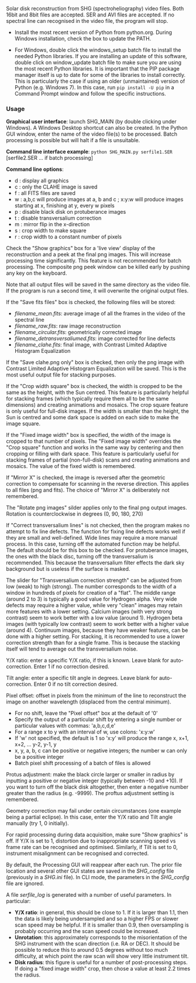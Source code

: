 Solar disk reconstruction from SHG (spectroheliography) video files. Both 16bit and 8bit files are accepted. SER and AVI files are accepted.
If no spectral line can recognised in the video file, the program will stop.

- Install the most recent version of Python from python.org. During Windows installation, check the box to update the PATH.

- For Windows, double click the windows_setup batch file to install the needed Python libraries.
If you are installing an update of this software, double click on window_update batch file to make sure you are using the most recent Python libraries. 
It is important that the PIP package manager itself is up to date for some of the libraries to install correctly. 
This is particularly the case if using an older (unmaintained) version of Python (e.g. Windows 7). 
In this case, run `pip install -U pip` in a Command Prompt window and follow the specific instructions.

### **Usage**

**Graphical user interface**: launch SHG_MAIN (by double clicking under Windows). A Windows Desktop shortcut can also be created.
In the Python GUI window, enter the name of the video file(s) to be processed. Batch processing is possible but will halt if a file is unsuitable.

**Command line interface example**: `python SHG_MAIN.py serfile1.SER` [serfile2.SER ... if batch processing]

**Command line options**:
- d : display all graphics
- c : only the CLAHE image is saved
- f : all FITS files are saved
- w : a,b,c will produce images at a, b and c ; x:y:w will produce images starting at x, finishing at y, every w pixels
- p : disable black disk on protuberance images
- t : disable transversalium correction
- m : mirror flip in the x-direction
- s : crop width to make square
- r : crop width to a constant number of pixels

Check the "Show graphics" box for a 'live view' display of the reconstruction and a peek at the final png images.
This will increase processing time significantly. This feature is not recommended for batch processing.
The composite png peek window can be killed early by pushing any key on the keyboard.

Note that all output files will be saved in the same directory as the video file. If the program is run a second time, it will overwrite the original output files.

If the "Save fits files" box is checked, the following files will be stored:

- _filename_mean.fits_: average image of all the frames in the video of the spectral line
- _filename_raw.fits_: raw image reconstruction
- _filename_circular.fits_: geometrically corrected image
- _filename_detransversaliumed.fits_: image corrected for line defects
- _filename_clahe.fits_: final image, with Contrast Limited Adaptive Histogram Equalization

If the "Save clahe.png only" box is checked, then only the png image with Contrast Limited Adaptive Histogram Equalization will be saved.
This is the most useful output file for stacking purposes.

If the "Crop width square" box is checked, the width is cropped to be the same as the height, with the Sun centred.
This feature is particularly helpful for stacking frames (which typically require them all to be the same dimensions) and creating animations and mosaics.
The crop square feature is only useful for full-disk images.
If the width is smaller than the height, the Sun is centred and some dark space is added on each side to make the image square.

If the "Fixed image width" box is specified, the width of the image is cropped to that number of pixels. 
The "Fixed image width" overrides the "Crop square" function and works in the same way by centering and then cropping or filling with dark space.
This feature is particularly useful for stacking frames of partial (non-full-disk) scans and creating animations and mosaics.
The value of the fixed width is remembered.

If "Mirror X" is checked, the image is reversed after the geometric correction to compensate for scanning in the reverse direction. This applies to all files (png and fits).
The choice of "Mirror X" is deliberately not remembered.

The "Rotate png images" silder applies only to the final png output images. Rotation is counterclockwise in degrees (0, 90, 180, 270)

If "Correct transversalium lines" is not checked, then the program makes no attempt to fix line defects.
The function for fixing line defects works well if they are small and well-defined. Wide lines may require a more manual process.
In this case, turning off the automated function may be helpful. The default should be for this box to be checked.
For protuberance images, the ones with the black disc, turning off the transversalium is recommended. This because the transversalium filter effects the dark sky background but is useless if the surface is masked.

The slider for "Transversalium correction strength" can be adjusted from low (weak) to high (strong).
The number corresponds to the width of a window in hundreds of pixels for creation of a "flat".
The middle range (around 2 to 3) is typically a good value for Hydrogen alpha. Very wide defects may require a higher value, while very "clean" images may retain more features with a lower setting.
Calcium images (with very strong contrast) seem to work better with a low value (around 1).
Hydrogen beta images (with typically low contrast) seem to work better with a higher value (around 4).
Continuum images, because they have weaker features, can be done with a higher setting.
For stacking, it is recommended to use a lower correction strength than for a single frame. This is because the stacking itself will tend to average out the transversalium noise.

Y/X ratio: enter a specific Y/X ratio, if this is known. Leave blank for auto-correction. Enter 1 if no correction desired.

Tilt angle: enter a specific tilt angle in degrees. Leave blank for auto-correction. Enter 0 if no tilt correction desired.

Pixel offset: offset in pixels from the minimum of the line to reconstruct the image on another wavelength (displaced from the central minimum).
- For no shift, leave the "Pixel offset" box at the default of '0'
- Specify the output of a particular shift by entering a single number or particular values with commas: 'a,b,c,d,e'
- For a range x to y with an interval of w, use colons: 'x:y:w'
- If 'w' not specified, the default is 1 so  'x:y' will produce the range x, x+1, x+2, ... y-2, y-1, y
- x, y, a, b, c can be positive or negative integers; the number w can only be a positive integer
- Batch pixel shift processing of a batch of files is allowed

Protus adjustment: make the black circle larger or smaller in radius by inputting a positive or negative integer (typically between -10 and +10).
If you want to turn off the black disk altogether, then enter a negative number greater than the radius (e.g. -9999).
The proftus adjustment setting is remembered.

Geometry correction may fail under certain circumstances (one example being a partial eclipse). In this case, enter the Y/X ratio and Tilt angle manually (try 1, 0 initially).

For rapid processing during data acquisition, make sure "Show graphics" is off.
If Y/X is set to 1, distortion due to inappropriate scanning speed vs frame rate can be recognised and optimised.
Similarly, if Tilt is set to 0, instrument misalignment can be recognised and corrected.

By default, the Processing GUI will reappear after each run.
The prior file location and several other GUI states are saved in the _SHG_config_ file (previously in a _SHG.ini_ file).
In CLI mode, the parameters in the _SHG_config_ file are ignored.

A file _serfile_log_ is generated with a number of useful parameters. In particular:
- **Y/X ratio**: in general, this should be close to 1. If it is larger than 1.1, then the data is likely being undersampled and so a higher FPS or slower scan speed may be helpful.
If it is smaller than 0.9, then oversampling is probably occurring and the scan speed could be increased.
- **Unrotation**: this approximately corresponds to the misorientation of the SHG instrument with the scan direction (i.e. RA or DEC).
It should be possible to reduce this to around 0.5 degrees without too much difficulty, at which point the raw scan will show very little instrument tilt.
- **Disk radius**: this figure is useful for a number of post-processing steps. If doing a "fixed image width" crop, then chose a value at least 2.2 times the radius.
